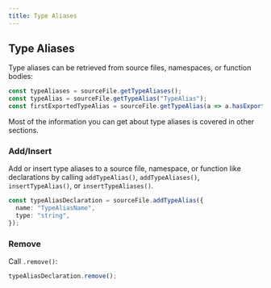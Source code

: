 ```yaml
---
title: Type Aliases
---
```


## Type Aliases

Type aliases can be retrieved from source files, namespaces, or function bodies:

```ts
const typeAliases = sourceFile.getTypeAliases();
const typeAlias = sourceFile.getTypeAlias("TypeAlias");
const firstExportedTypeAlias = sourceFile.getTypeAlias(a => a.hasExportKeyword());
```

Most of the information you can get about type aliases is covered in other sections.

### Add/Insert

Add or insert type aliases to a source file, namespace, or function like declarations by calling `addTypeAlias()`, `addTypeAliases()`, `insertTypeAlias()`, or `insertTypeAliases()`.

```ts
const typeAliasDeclaration = sourceFile.addTypeAlias({
  name: "TypeAliasName",
  type: "string",
});
```

### Remove

Call `.remove()`:

```ts
typeAliasDeclaration.remove();
```
